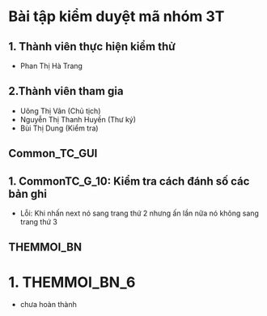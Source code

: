 # Bài tập kiểm duyệt mã nhóm 3T
## 1. Thành viên thực hiện kiểm thử
 - Phan Thị Hà Trang
## 2.Thành viên tham gia
 - Uông Thị Vân (Chủ tịch)
 - Nguyễn Thị Thanh Huyền (Thư ký)
 - Bùi Thị Dung (Kiểm tra)
## Common_TC_GUI
## 1. CommonTC_G_10: Kiểm tra cách đánh số các bản ghi
 - Lỗi: Khi nhấn next nó sang trang thứ 2 nhưng ấn lần nữa nó không sang trang thứ 3
## THEMMOI_BN
# 1. THEMMOI_BN_6 
 - chưa hoàn thành
